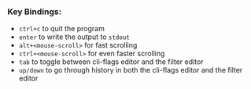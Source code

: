 ### Key Bindings:
- `ctrl+c` to quit the program
- `enter` to write the output to `stdout`
- `alt+<mouse-scroll>` for fast scrolling
- `ctrl+<mouse-scroll>` for even faster scrolling
- `tab` to toggle between cli-flags editor and the filter editor
- `up/down` to go through history in both the cli-flags editor and the filter editor

